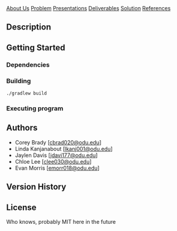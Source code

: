 <div class="button-group">
    <a href="#" class="button primary">About Us</a>
    <a href="#" class="button">Problem</a>
    <a href="./presentations.html" class="button">Presentations</a>
    <a href="#" class="button">Deliverables</a>
    <a href="#" class="button">Solution</a>
    <a href="#" class="button">References</a>


</div>

## Description

## Getting Started

### Dependencies


### Building

```
./gradlew build
```

### Executing program


## Authors

* Corey Brady [cbrad020@odu.edu]
* Linda Kanjanabout [lkanj001@odu.edu]
* Jaylen Davis [jdavi177@odu.edu]
* Chloe Lee [clee030@odu.edu] 
* Evan Morris [emorr018@odu.edu] 

## Version History


## License

Who knows, probably MIT here in the future

